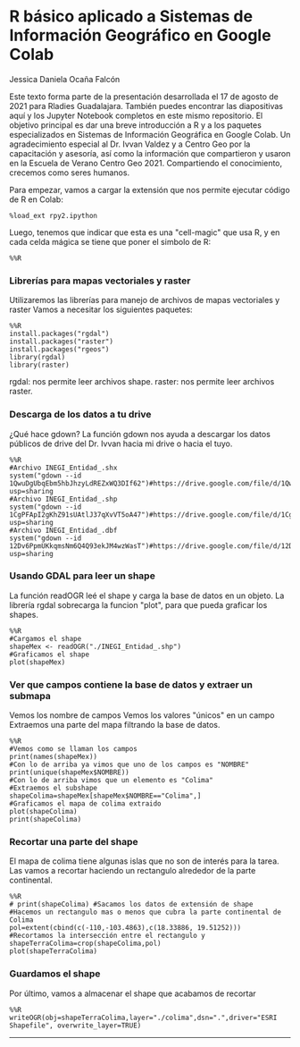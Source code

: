 # R básico aplicado a Sistemas de Información Geográfico en Google Colab

Jessica Daniela Ocaña Falcón

Este texto forma parte de la presentación desarrollada el 17 de agosto de 2021 para Rladies Guadalajara. También puedes encontrar las diapositivas aquí y los Jupyter Notebook completos en este mismo repositorio. El objetivo principal es dar una breve introducción a R y a los paquetes especializados en Sistemas de Información Geográfica en Google Colab. Un agradecimiento especial al Dr. Ivvan Valdez y a Centro Geo por la capacitación y asesoría, así como la información que compartieron y usaron en la Escuela de Verano Centro Geo 2021. Compartiendo el conocimiento, crecemos como seres humanos.

Para empezar, vamos a cargar la extensión que nos permite ejecutar código de R en Colab:

    %load_ext rpy2.ipython

Luego, tenemos que indicar que esta es una "cell-magic" que usa R, y en cada celda mágica se tiene que poner el simbolo de R:
           
    %%R

### Librerías para mapas vectoriales y raster

Utilizaremos las librerías para manejo de archivos de mapas vectoriales y raster
Vamos a necesitar los siguientes paquetes: 

    %%R
    install.packages("rgdal")
    install.packages("raster")
    install.packages("rgeos")
    library(rgdal)
    library(raster)
     
rgdal: nos permite leer archivos shape. 
raster: nos permite leer archivos raster.

### Descarga de los datos a tu drive

¿Qué hace gdown? La función gdown nos ayuda a descargar los datos públicos de drive del Dr. Ivvan hacia mi drive o hacia el tuyo.

    %%R
    #Archivo INEGI_Entidad_.shx
    system("gdown --id 1QwuDgUbqEbm5hbJhzyLdREZxWQ3DIf62")#https://drive.google.com/file/d/1QwuDgUbqEbm5hbJhzyLdREZxWQ3DIf62/view?usp=sharing
    #Archivo INEGI_Entidad_.shp
    system("gdown --id 1CgPFApI2gKhZ91sUAtlJ37qXvVT5oA47")#https://drive.google.com/file/d/1CgPFApI2gKhZ91sUAtlJ37qXvVT5oA47/view?usp=sharing
    #Archivo INEGI_Entidad_.dbf
    system("gdown --id 12Dv6PpmUKkqmsNm6Q4Q93ekJM4wzWasT")#https://drive.google.com/file/d/12Dv6PpmUKkqmsNm6Q4Q93ekJM4wzWasT/view?usp=sharing
    
### Usando GDAL para leer un shape

La función readOGR leé el shape y carga la base de datos en un objeto.
La librería rgdal sobrecarga la funcion "plot", para que pueda graficar los shapes.

    %%R
    #Cargamos el shape
    shapeMex <- readOGR("./INEGI_Entidad_.shp")
    #Graficamos el shape
    plot(shapeMex)


### Ver que campos contiene la base de datos y extraer un submapa

Vemos los nombre de campos
Vemos los valores "únicos" en un campo
Extraemos una parte del mapa filtrando la base de datos.

    %%R
    #Vemos como se llaman los campos
    print(names(shapeMex))
    #Con lo de arriba ya vimos que uno de los campos es "NOMBRE"
    print(unique(shapeMex$NOMBRE))
    #Con lo de arriba vimos que un elemento es "Colima"
    #Extraemos el subshape
    shapeColima=shapeMex[shapeMex$NOMBRE=="Colima",]
    #Graficamos el mapa de colima extraido
    plot(shapeColima)
    print(shapeColima)

### Recortar una parte del shape

El mapa de colima tiene algunas islas que no son de interés para la tarea. Las vamos a recortar haciendo un rectangulo alrededor de la parte continental.

    %%R
    # print(shapeColima) #Sacamos los datos de extensión de shape
    #Hacemos un rectangulo mas o menos que cubra la parte continental de Colima
    pol=extent(cbind(c(-110,-103.4863),c(18.33886, 19.51252)))
    #Recortamos la intersección entre el rectangulo y 
    shapeTerraColima=crop(shapeColima,pol)
    plot(shapeTerraColima)

### Guardamos el shape

Por último, vamos a almacenar el shape que acabamos de recortar

    %%R
    writeOGR(obj=shapeTerraColima,layer="./colima",dsn=".",driver="ESRI Shapefile", overwrite_layer=TRUE)

---
